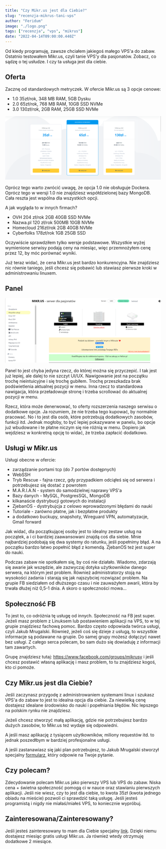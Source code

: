 ```yaml
---
title: "Czy Mikr.us jest dla Ciebie?"
slug: "recenzja-mikrus-tani-vps"
author: "Feridum"
image: "./logo.png"
tags: ["recenzja", "vps", "mikrus"]
date: "2022-04-14T09:00:00.440Z"
---
```


Od kiedy programuję, zawsze chciałem jakiegoś małego VPS'a do zabaw. Ostatnio testowałem Mikr.us, czyli tanie VPS'y dla pasjonatów. Zobacz, co sądzę o tej usłudze. I czy ta usługa jest dla ciebie. 

<!--more-->

## Oferta
Zacznę od standardowych metryczek. W ofercie Mikr.us są 3 opcje cenowe:
- 1.0 35zł/rok, 348 MB RAM, 5GB Dysku
- 2.0 65zł/rok, 768 MB RAM, 10GB SSD NVMe 
- 3.0 130zł/rok, 2GB RAM, 25GB SSD NVMe


![ceny w mikrus](./ceny.png)

Oprócz tego warto zwrócić uwagę, że opcja 1.0 nie obsługuje Dockera. Oprócz tego w wersji 1.0 nie znajdziesz współdzielonej bazy MongoDB. Cała reszta jest wspólna dla wszystkich opcji. 

A jak wygląda to w innych firmach?
- OVH 204 zł/rok 2GB 40GB SSD NVMe
- Nazwa.pl 120 zł/rok 500MB 10GB NVMe
- Homecloud 216zł/rok 2GB 40GB NVMe
- Cyberfolks 178zł/rok 1GB 25GB SSD

Oczywiście sprawdziłem tylko wersje podstawowe. Wszystkie wyżej wymienione serwisy podają ceny na miesiąc, więc przemnożyłem cenę przez 12, by móc porównać wyniki.

Już teraz widać, że cena Mikr.us jest bardzo konkurencyjna. Nie znajdziesz nic równie taniego, jeśli chcesz się pobawić lub stawiasz pierwsze kroki w administrowaniu linuxem.

## Panel 

![wygląd panelu](./panel.png)

Panel to jest chyba jedyna rzecz, do której można się przyczepić. I tak jest już lepiej, ale dalej to nie szczyt UI/UX. Nawigowanie jest na początku trochę nieintuicyjne i się trochę gubiłem. Trochę przeszkadza brak podświetlenia aktualnej pozycji w menu. Inna rzecz to standardowa nawigacja, która przeładowuje stronę i trzeba scrollować do aktualnej pozycji w menu.


Rzecz, która może denerwować, to oferty rozszerzenia naszego serwisu o dodatkowe opcje. Ja rozumiem, że nie trzeba tego kupować, by normalnie pracować. No i to jest dla osób, które potrzebują dodatkowych zasobów, funkcji itd. Jednak mogłoby, to być lepiej pokazywane w panelu, bo opcje już wbudowane i te płatne niczym się nie różnią w menu. Dopiero jak wejdziesz w konkretną opcję to widać, że trzeba zapłacić dodatkowo.


## Usługi w Mikr.us

Usługi obecne w ofercie:
- zarządzanie portami tcp (do 7 portów dostępnych)
- WebSSH
- Tryb Rescue - fajna rzecz, gdy przypadkiem odciąłeś się od serwera i potrzebujesz się dostać z powrotem
- M.A.R.I.A.N - system do samodzielnej naprawy VPS'a
- Bazy danych - MySQL, PostgresSQL, MongoDB
- kilkanaście dystrybucji gotowych do instalacji
- ZjebanOS - dystrybujcja z celowo wprowadzonymi błędami do nauki
- Tutoriale - zarówno płatne, jak i bezpłatne produkty
- a dodatkowo buckupy, snapshoty, Wireguard VPN, automatyzacje, Gmail forward


Jak widać, dla początkującej osoby jest to idealny zestaw usług na początek, a i ci bardziej zaawansowani znajdą coś dla siebie. Mnie najbardziej podobają się dwa systemy do ratunku, jeśli popełnimy błąd. A na początku bardzo łatwo popełnić błąd z komendą. ZjebanOS też jest super do nauki. 

Podczas zabaw nie spotkałem się, by coś nie działało. Wiadomo, zdarzają się awarie jak wszędzie, ale zazwyczaj dotyka użytkowników danego serwera, na którym jest problem. Również administratorzy stoją na wysokości zadania i starają się jak najszybciej rozwiązać problem. Na grupie FB siedziałem od dłuższego czasu i nie zauważyłem awarii, która by trwała dłużej niż 0,5-1 dnia. A skoro o społeczności mowa...


## Społeczność FB

To jest to, co odróżnia tę usługę od innych. Społeczność na FB jest super. Jeżeli masz problem z Linuksem lub postawieniem aplikacji na VPS, to w tej grupie znajdziesz fachową pomoc. Bardzo często odpowiada twórca usługi, czyli Jakub Mrugalski. Również, jeżeli coś się dzieje z usługą, to wszystkie informacje są podawane na grupie. Do samej grupy możesz dołączyć nawet bez usługi. Z całego serca polecam, bo sam dużo się dowiaduję z informacji tam zawartych.

Grupę znajdziesz tutaj: https://www.facebook.com/groups/mikrusy i jeśli chcesz postawić własną aplikację i masz problem, to tu znajdziesz kogoś, kto ci pomoże. 

## Czy Mikr.us jest dla Ciebie?

Jeśli zaczynasz przygodę z administrowaniem systemami linux i szukasz VPS'a do zabaw to jest to idealna opcja dla ciebie. Za niewielką cenę dostajesz idealane środowisko do nauki i popełniania błędów. Nic lepszego na polskim rynku nie znajdziesz.

Jeżeli chcesz stworzyć małą aplikację, gdzie nie potrzebujesz bardzo dużych zasobów, to Mikr.us też wydaje się odpowiedni. 

A jeśli masz aplikację z tysiącem użytkowników, miliony requestów itd. to jednak poszedłbym w bardziej profesjonalne usługi.

A jeśli zastanawiasz się jaki plan potrzebujesz, to Jakub Mrugalski stworzył specjalny [formularz](https://tally.so/r/w2jb9w), który odpowie na Twoje pytanie.

## Czy polecam?

Zdecydowanie polecam Mikr.us jako pierwszy VPS lub VPS do zabaw. Niska cena + świetna społeczność pomogą ci w nauce oraz stawianiu pierwszych aplikacji. Jeśli nie wiesz, czy to jest dla ciebie, to kwota 35zł (kwota jednego obiadu na mieście) pozwoli ci sprawdzić taką usługę. Jeśli jesteś programistą i nigdy nie miałaś/miałeś VPS, to koniecznie wypróbuj. 


## Zainteresowana/Zainteresowany?

Jeśli jesteś zainteresowany to mam dla Ciebie specjalny [link](https://mikr.us/?r=5b9ee2f7). Dzięki niemu dostajesz miesiąc gratis usługi Mikr.us. Ja również wtedy otrzymuję dodatkowe 2 miesiące. 
